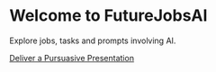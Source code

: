 # Welcome to FutureJobsAI
Explore jobs, tasks and prompts involving AI.

[Deliver a Pursuasive Presentation](/jobs/executive-leader/deliver-a-pursuasive-presentation.md)

